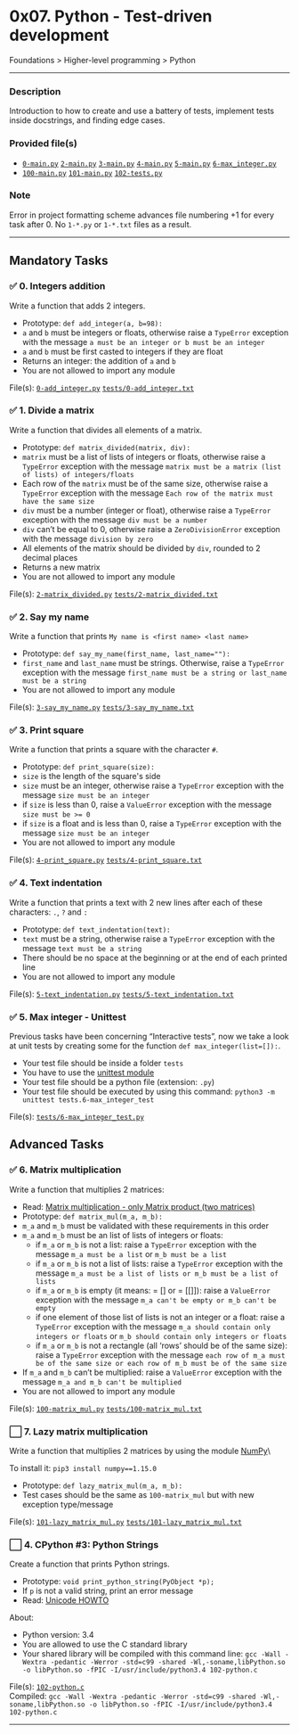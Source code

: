 # 0x07. Python - Test-driven development
Foundations > Higher-level programming > Python

---

### Description
Introduction to how to create and use a battery of tests, implement tests inside docstrings, and finding edge cases.

### Provided file(s)
* [`0-main.py`](./tests/0-main.py) [`2-main.py`](./tests/2-main.py) [`3-main.py`](./tests/3-main.py) [`4-main.py`](./tests/4-main.py) [`5-main.py`](./tests/5-main.py) [`6-max_integer.py`](./tests/6-max_integer.py)
* [`100-main.py`](./tests/100-main.py) [`101-main.py`](./tests/101-main.py) [`102-tests.py`](./tests/102-tests.py)

### Note
Error in project formatting scheme advances file numbering +1 for every task after 0. No ``1-*.py`` or ``1-*.txt`` files as a result.

---

## Mandatory Tasks

### :white_check_mark: 0. Integers addition
Write a function that adds 2 integers.
* Prototype: `def add_integer(a, b=98):`
* `a` and `b` must be integers or floats, otherwise raise a `TypeError` exception with the message `a must be an integer or b must be an integer`
* `a` and `b` must be first casted to integers if they are float
* Returns an integer: the addition of `a` and `b`
* You are not allowed to import any module

File(s): [`0-add_integer.py`](./0-add_integer.py) [`tests/0-add_integer.txt`](./tests/0-add_integer.txt)

### :white_check_mark: 1. Divide a matrix
Write a function that divides all elements of a matrix.
* Prototype: `def matrix_divided(matrix, div):`
* `matrix` must be a list of lists of integers or floats, otherwise raise a `TypeError` exception with the message `matrix must be a matrix (list of lists) of integers/floats`
* Each row of the `matrix` must be of the same size, otherwise raise a `TypeError` exception with the message `Each row of the matrix must have the same size`
* `div` must be a number (integer or float), otherwise raise a `TypeError` exception with the message `div must be a number`
* `div` can’t be equal to 0, otherwise raise a `ZeroDivisionError` exception with the message `division by zero`
* All elements of the matrix should be divided by `div`, rounded to 2 decimal places
* Returns a new matrix
* You are not allowed to import any module

File(s): [`2-matrix_divided.py`](./2-matrix_divided.py) [`tests/2-matrix_divided.txt`](./tests/2-matrix_divided.txt)

### :white_check_mark: 2. Say my name
Write a function that prints `My name is <first name> <last name>`
* Prototype: `def say_my_name(first_name, last_name=""):`
* `first_name` and `last_name` must be strings. Otherwise, raise a `TypeError` exception with the message `first_name must be a string or last_name must be a string`
* You are not allowed to import any module

File(s): [`3-say_my_name.py`](./3-say_my_name.py) [`tests/3-say_my_name.txt`](./tests/3-say_my_name.txt)

### :white_check_mark: 3. Print square
Write a function that prints a square with the character `#`.
* Prototype: `def print_square(size):`
* `size` is the length of the square's side
* `size` must be an integer, otherwise raise a `TypeError` exception with the message `size must be an integer`
* if `size` is less than 0, raise a `ValueError` exception with the message `size must be >= 0`
* if `size` is a float and is less than 0, raise a `TypeError` exception with the message `size must be an integer`
* You are not allowed to import any module

File(s): [`4-print_square.py`](./4-print_square.py) [`tests/4-print_square.txt`](./tests/4-print_square.txt)

### :white_check_mark: 4. Text indentation
Write a function that prints a text with 2 new lines after each of these characters: `.`, `?` and `:`
* Prototype: `def text_indentation(text):`
* `text` must be a string, otherwise raise a `TypeError` exception with the message `text must be a string`
* There should be no space at the beginning or at the end of each printed line
* You are not allowed to import any module

File(s): [`5-text_indentation.py`](./5-text_indentation.py) [`tests/5-text_indentation.txt`](./tests/5-text_indentation.txt)

### :white_check_mark: 5. Max integer - Unittest
Previous tasks have been concerning “Interactive tests”, now we take a look at unit tests by creating some for the function `def max_integer(list=[]):`.
* Your test file should be inside a folder `tests`
* You have to use the [unittest module](https://docs.python.org/3.4/library/unittest.html#module-unittest)
* Your test file should be a python file (extension: `.py`)
* Your test file should be executed by using this command: `python3 -m unittest tests.6-max_integer_test`

File(s): [`tests/6-max_integer_test.py`](./tests/6-max_integer_test.py)

## Advanced Tasks

### :white_check_mark: 6. Matrix multiplication
Write a function that multiplies 2 matrices:

* Read: [Matrix multiplication - only Matrix product (two matrices)](https://en.wikipedia.org/wiki/Matrix_multiplication)
* Prototype: `def matrix_mul(m_a, m_b):`
* `m_a` and `m_b` must be validated with these requirements in this order
* `m_a` and `m_b` must be an list of lists of integers or floats:
    * if `m_a` or `m_b` is not a list: raise a `TypeError` exception with the message `m_a must be a list` or `m_b must be a list`
    * if `m_a` or `m_b` is not a list of lists: raise a `TypeError` exception with the message `m_a must be a list of lists or m_b must be a list of lists`
    * if `m_a` or `m_b` is empty (it means: = [] or = [[]]): raise a `ValueError` exception with the message `m_a can't be empty or m_b can't be empty`
    * if one element of those list of lists is not an integer or a float: raise a `TypeError` exception with the message `m_a should contain only integers or floats` or `m_b should contain only integers or floats`
    * if `m_a` or `m_b` is not a rectangle (all ‘rows’ should be of the same size): raise a `TypeError` exception with the message `each row of m_a must be of the same size or each row of m_b must be of the same size`
* If `m_a` and `m_b` can’t be multiplied: raise a `ValueError` exception with the message `m_a and m_b can't be multiplied`
* You are not allowed to import any module

File(s): [`100-matrix_mul.py`](./100-matrix_mul.py) [`tests/100-matrix_mul.txt`](./tests/100-matrix_mul.txt)

### :white_large_square: 7. Lazy matrix multiplication
Write a function that multiplies 2 matrices by using the module [NumPy](https://numpy.org/)\

To install it: `pip3 install numpy==1.15.0`
* Prototype: `def lazy_matrix_mul(m_a, m_b):`
* Test cases should be the same as `100-matrix_mul` but with new exception type/message

File(s): [`101-lazy_matrix_mul.py`](./101-lazy_matrix_mul.py) [`tests/101-lazy_matrix_mul.txt`](./tests/101-lazy_matrix_mul.txt)

### :white_large_square:  4. CPython #3: Python Strings
Create a function that prints Python strings.
* Prototype: `void print_python_string(PyObject *p);`
* If `p` is not a valid string, print an error message
* Read: [Unicode HOWTO](https://docs.python.org/3.4/howto/unicode.html)

About:
* Python version: 3.4
* You are allowed to use the C standard library
* Your shared library will be compiled with this command line: `gcc -Wall -Wextra -pedantic -Werror -std=c99 -shared -Wl,-soname,libPython.so -o libPython.so -fPIC -I/usr/include/python3.4 102-python.c`

File(s): [`102-python.c`](./102-python.c)\
Compiled: `gcc -Wall -Wextra -pedantic -Werror -std=c99 -shared -Wl,-soname,libPython.so -o libPython.so -fPIC -I/usr/include/python3.4 102-python.c`

---
